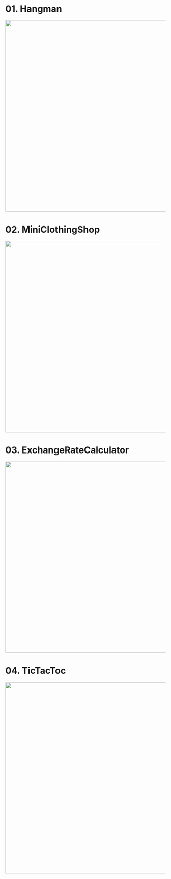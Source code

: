 # 01. Hangman

<p align="center"><img width=600px; src="https://user-images.githubusercontent.com/57563053/102705382-8b21b080-42ca-11eb-9e52-28db9b63b5bf.gif" />

# 02. MiniClothingShop

<p align="center"><img width=600px; src="https://user-images.githubusercontent.com/57563053/102705678-75fa5100-42cd-11eb-8b23-f0c97652fc43.gif" />

# 03. ExchangeRateCalculator

<p align="center"><img width=600px; src="https://user-images.githubusercontent.com/57563053/102991046-c5ee4780-455b-11eb-88ea-d7b594ba11dd.gif" />

# 04. TicTacToc

<p align="center"><img width=600px; src="https://user-images.githubusercontent.com/57563053/103627087-79096880-4f80-11eb-8514-ad4a8f4fd71c.gif" />
